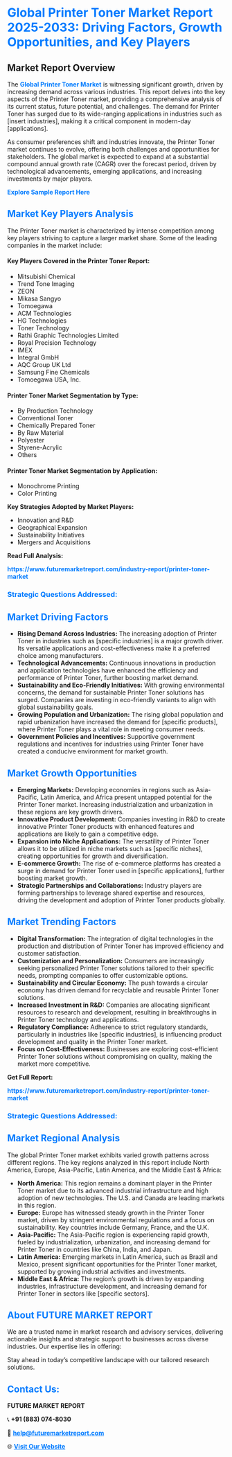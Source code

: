 <h1 style="color: #007BFF;">Global Printer Toner Market Report 2025-2033: Driving Factors, Growth Opportunities, and Key Players</h1>

<section id="overview">
<h2>Market Report Overview</h2>
<p>The <a href="https://www.futuremarketreport.com/industry-report/printer-toner-market" style="color: #007BFF; text-decoration: none;"><strong>Global Printer Toner Market</strong></a> is witnessing significant growth, driven by increasing demand across various industries. This report delves into the key aspects of the Printer Toner market, providing a comprehensive analysis of its current status, future potential, and challenges. The demand for Printer Toner has surged due to its wide-ranging applications in industries such as [insert industries], making it a critical component in modern-day [applications].</p>
<p>As consumer preferences shift and industries innovate, the Printer Toner market continues to evolve, offering both challenges and opportunities for stakeholders. The global market is expected to expand at a substantial compound annual growth rate (CAGR) over the forecast period, driven by technological advancements, emerging applications, and increasing investments by major players.</p>
</section>

<section id="overview">
<p><a href="https://www.futuremarketreport.com/request-sample/reportId=105580" style="color: #007BFF; text-decoration: none;"><strong>Explore Sample Report Here</strong></a></p>
</section>

<section id="key-players">
<h2 style="color: #007BFF;">Market Key Players Analysis</h2>
<p>The Printer Toner market is characterized by intense competition among key players striving to capture a larger market share. Some of the leading companies in the market include:</p>
<h4>Key Players Covered in the Printer Toner Report:</h4>
<ul><li>Mitsubishi Chemical</li><li>Trend Tone Imaging</li><li>ZEON</li><li>Mikasa Sangyo</li><li>Tomoegawa</li><li>ACM Technologies</li><li>HG Technologies</li><li>Toner Technology</li><li>Rathi Graphic Technologies Limited</li><li>Royal Precision Technology</li><li>IMEX</li><li>Integral GmbH</li><li>AQC Group UK Ltd</li><li>Samsung Fine Chemicals</li><li>Tomoegawa USA, Inc.</li></ul>
<h4>Printer Toner Market Segmentation by Type:</h4>
<ul><li>By Production Technology</li><li>Conventional Toner</li><li>Chemically Prepared Toner</li><li>By Raw Material</li><li>Polyester</li><li>Styrene-Acrylic</li><li>Others</li></ul>

<h4>Printer Toner Market Segmentation by Application:</h4>
<ul><li>Monochrome Printing</li><li>Color Printing</li></ul>
<p><strong>Key Strategies Adopted by Market Players:</strong></p>
<ul>
<li>Innovation and R&D</li>
<li>Geographical Expansion</li>
<li>Sustainability Initiatives</li>
<li>Mergers and Acquisitions</li>
</ul>
</section>

<section>
<p><strong>Read Full Analysis: </strong></p><a href="https://www.futuremarketreport.com/industry-report/printer-toner-market" style="color: #007BFF; text-decoration: none;"><strong>https://www.futuremarketreport.com/industry-report/printer-toner-market</strong></a>
<h3 style="color: #007BFF;">Strategic Questions Addressed:</h3>
</section>

<section id="driving-factors">
<h2 style="color: #007BFF;">Market Driving Factors</h2>
<ul>
<li><strong>Rising Demand Across Industries:</strong> The increasing adoption of Printer Toner in industries such as [specific industries] is a major growth driver. Its versatile applications and cost-effectiveness make it a preferred choice among manufacturers.</li>
<li><strong>Technological Advancements:</strong> Continuous innovations in production and application technologies have enhanced the efficiency and performance of Printer Toner, further boosting market demand.</li>
<li><strong>Sustainability and Eco-Friendly Initiatives:</strong> With growing environmental concerns, the demand for sustainable Printer Toner solutions has surged. Companies are investing in eco-friendly variants to align with global sustainability goals.</li>
<li><strong>Growing Population and Urbanization:</strong> The rising global population and rapid urbanization have increased the demand for [specific products], where Printer Toner plays a vital role in meeting consumer needs.</li>
<li><strong>Government Policies and Incentives:</strong> Supportive government regulations and incentives for industries using Printer Toner have created a conducive environment for market growth.</li>
</ul>
</section>

<section id="growth-opportunities">
<h2 style="color: #007BFF;">Market Growth Opportunities</h2>
<ul>
<li><strong>Emerging Markets:</strong> Developing economies in regions such as Asia-Pacific, Latin America, and Africa present untapped potential for the Printer Toner market. Increasing industrialization and urbanization in these regions are key growth drivers.</li>
<li><strong>Innovative Product Development:</strong> Companies investing in R&D to create innovative Printer Toner products with enhanced features and applications are likely to gain a competitive edge.</li>
<li><strong>Expansion into Niche Applications:</strong> The versatility of Printer Toner allows it to be utilized in niche markets such as [specific niches], creating opportunities for growth and diversification.</li>
<li><strong>E-commerce Growth:</strong> The rise of e-commerce platforms has created a surge in demand for Printer Toner used in [specific applications], further boosting market growth.</li>
<li><strong>Strategic Partnerships and Collaborations:</strong> Industry players are forming partnerships to leverage shared expertise and resources, driving the development and adoption of Printer Toner products globally.</li>
</ul>
</section>

<section id="trending-factors">
<h2 style="color: #007BFF;">Market Trending Factors</h2>
<ul>
<li><strong>Digital Transformation:</strong> The integration of digital technologies in the production and distribution of Printer Toner has improved efficiency and customer satisfaction.</li>
<li><strong>Customization and Personalization:</strong> Consumers are increasingly seeking personalized Printer Toner solutions tailored to their specific needs, prompting companies to offer customizable options.</li>
<li><strong>Sustainability and Circular Economy:</strong> The push towards a circular economy has driven demand for recyclable and reusable Printer Toner solutions.</li>
<li><strong>Increased Investment in R&D:</strong> Companies are allocating significant resources to research and development, resulting in breakthroughs in Printer Toner technology and applications.</li>
<li><strong>Regulatory Compliance:</strong> Adherence to strict regulatory standards, particularly in industries like [specific industries], is influencing product development and quality in the Printer Toner market.</li>
<li><strong>Focus on Cost-Effectiveness:</strong> Businesses are exploring cost-efficient Printer Toner solutions without compromising on quality, making the market more competitive.</li>
</ul>
</section>

<section>
<p><strong>Get Full Report: </strong></p><a href="https://www.futuremarketreport.com/industry-report/printer-toner-market" style="color: #007BFF; text-decoration: none;"><strong>https://www.futuremarketreport.com/industry-report/printer-toner-market</strong></a>
<h3 style="color: #007BFF;">Strategic Questions Addressed:</h3>
</section>


<section id="regional-analysis">
<h2 style="color: #007BFF;">Market Regional Analysis</h2>
<p>The global Printer Toner market exhibits varied growth patterns across different regions. The key regions analyzed in this report include North America, Europe, Asia-Pacific, Latin America, and the Middle East & Africa:</p>
<ul>
<li><strong>North America:</strong> This region remains a dominant player in the Printer Toner market due to its advanced industrial infrastructure and high adoption of new technologies. The U.S. and Canada are leading markets in this region.</li>
<li><strong>Europe:</strong> Europe has witnessed steady growth in the Printer Toner market, driven by stringent environmental regulations and a focus on sustainability. Key countries include Germany, France, and the U.K.</li>
<li><strong>Asia-Pacific:</strong> The Asia-Pacific region is experiencing rapid growth, fueled by industrialization, urbanization, and increasing demand for Printer Toner in countries like China, India, and Japan.</li>
<li><strong>Latin America:</strong> Emerging markets in Latin America, such as Brazil and Mexico, present significant opportunities for the Printer Toner market, supported by growing industrial activities and investments.</li>
<li><strong>Middle East & Africa:</strong> The region’s growth is driven by expanding industries, infrastructure development, and increasing demand for Printer Toner in sectors like [specific sectors].</li>
</ul>
</section>

<footer>
<h2 style="color: #007BFF;">About FUTURE MARKET REPORT</h2>
<p>We are a trusted name in market research and advisory services, delivering actionable insights and strategic support to businesses across diverse industries. Our expertise lies in offering:</p>

<p>Stay ahead in today’s competitive landscape with our tailored research solutions.</p>

<h2 style="color: #007BFF;">Contact Us:</h2>
<p><strong>FUTURE MARKET REPORT</strong></p>
<p>📞 <strong>+91 (883) 074-8030</strong></p>
<p>📧 <strong><a href="mailto:help@futuremarketreport.com" style="color: #007BFF;">help@futuremarketreport.com</a></strong></p>
<p>🌐 <strong><a href="https://www.futuremarketreport.com/" style="color: #007BFF;">Visit Our Website</a></strong></p>
</footer>